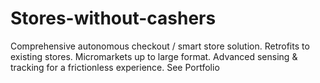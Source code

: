 # Stores-without-cashers
Comprehensive autonomous checkout / smart store solution. Retrofits to existing stores. Micromarkets up to large format. Advanced sensing &amp; tracking for a frictionless experience. See Portfolio
